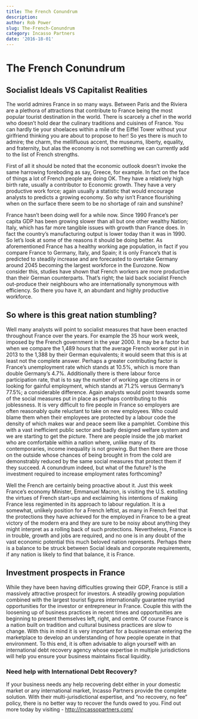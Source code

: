 ```yaml
---
title: The French Conundrum
description: 
author: Rob Power
slug: The-French-Conundrum
category: Incasso Partners
date: '2016-18-01'
---
```

The French Conundrum
=======================
## Socialist Ideals VS Capitalist Realities
The world admires France in so many ways. Between Paris and the Riviera are a plethora of attractions that contribute to France being the most popular tourist destination in the world. There is scarcely a chef in the world who doesn’t hold dear the culinary traditions and cuisines of France. You can hardly tie your shoelaces within a mile of the Eiffel Tower without your girlfriend thinking you are about to propose to her! So yes there is much to admire; the charm, the mellifluous accent, the museums, liberty, equality, and fraternity, but alas the economy is not something we can currently add to the list of French strengths.

First of all it should be noted that the economic outlook doesn’t invoke the same harrowing foreboding as say, Greece, for example. In fact on the face of things a lot of French people are doing OK. They have a relatively high birth rate, usually a contributor to Economic growth. They have a very productive work force; again usually a statistic that would encourage analysts to predicts a growing economy. So why isn’t France flourishing when on the surface there seem to be no shortage of rain and sunshine?

France hasn’t been doing well for a while now. Since 1990 France’s per capita GDP has been growing slower than all but one other wealthy Nation; Italy, which has far more tangible issues with growth than France does. In fact the country’s manufacturing output is lower today than it was in 1990. So let’s look at some of the reasons it should be doing better. As aforementioned France has a healthy working age population, in fact if you compare France to Germany, Italy, and Spain; it is only France’s that is predicted to steadily increase and are forecasted to overtake Germany around 2045 becoming the largest workforce in the Eurozone. Now consider this, studies have shown that French workers are more productive than their German counterparts. That’s right; the laid back socialist French out-produce their neighbours who are internationally synonymous with efficiency. So there you have it, an abundant and highly productive workforce. 
## So where is this great nation stumbling?
Well many analysts will point to socialist measures that have been enacted throughout France over the years. For example the 35 hour work week, imposed by the French government in the year 2000. It may be a factor but when we compare the 1,489 hours that the average French worker put in in 2013 to the 1,388 by their German equivalents; it would seem that this is at least not the complete answer. Perhaps a greater contributing factor is France’s unemployment rate which stands at 10.5%, which is more than double Germany’s 4.7%. Additionally there is there labour force participation rate, that is to say the number of working age citizens in or looking for gainful employment, which stands at 71.2% versus Germany’s 77.5%; a considerable difference. Again analysts would point towards some of the social measures put in place as perhaps contributing to this joblessness. It is very difficult to fire people in France so employers are often reasonably quite reluctant to take on new employees. Who could blame them when their employees are protected by a labour code the density of which makes war and peace seem like a pamphlet. Combine this with a vast inefficient public sector and badly designed welfare system and we are starting to get the picture. There are people inside the job market who are comfortable within a nation where, unlike many of its contemporaries, income inequality is not growing. But then there are those on the outside whose chances of being brought in from the cold are demonstrably reduced by the same social measures that protect them if they succeed. A conundrum indeed, but what of the future? Is the investment required to increase employment rates forthcoming?

Well the French are certainly being proactive about it. Just this week France’s economy Minister, Emmanuel Macron, is visiting the U.S. extolling the virtues of French start-ups and exclaiming his intentions of making France less regimented in its approach to labour regulation. It is a somewhat, unlikely position for a French leftist, as many in French feel that the protections they have achieved for the employed in France to be a great victory of the modern era and they are sure to be noisy about anything they might interpret as a rolling back of such protections. Nevertheless, France is in trouble, growth and jobs are required, and no one is in any doubt of the vast economic potential this much beloved nation represents. Perhaps there is a balance to be struck between Social ideals and corporate requirements, if any nation is likely to find that balance, it is France.

## Investment prospects in France
While they have been having difficulties growing their GDP, France is still a massively attractive prospect for investors. A steadily growing population combined with the largest tourist figures internationally guarantee myriad opportunities for the investor or entrepreneur in France. Couple this with the loosening up of business practices in recent times and opportunities are beginning to present themselves left, right, and centre. Of course France is a nation built on tradition and cultural business practices are slow to change. With this in mind it is very important for a businessman entering the marketplace to develop an understanding of how people operate in that environment. To this end, it is often advisable to align yourself with an international debt recovery agency whose expertise in multiple jurisdictions will help you ensure your business maintains fiscal liquidity.
### Need help with International Debt Recovery?
If your business needs any help recovering debt either in your domestic market or any international market, Incasso Partners provide the complete solution. With their multi-jurisdictional expertise, and “no recovery, no fee” policy, there is no better way to recover the funds owed to you.
Find out more today by visiting - http://incassopartners.com/


